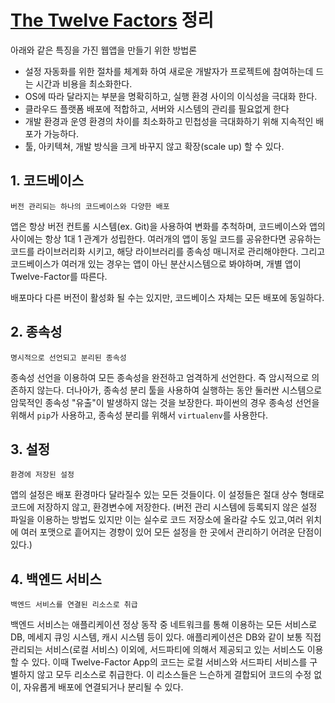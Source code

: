 # [The Twelve Factors](https://12factor.net/codebase) 정리

아래와 같은 특징을 가진 웹앱을 만들기 위한 방법론

- 설정 자동화를 위한 절차를 체계화 하여 새로운 개발자가 프로젝트에 참여하는데 드는 시간과 비용을 최소화한다.
- OS에 따라 달라지는 부분을 명확히하고, 실행 환경 사이의 이식성을 극대화 한다.
- 클라우드 플랫폼 배포에 적합하고, 서버와 시스템의 관리를 필요없게 한다
- 개발 환경과 운영 환경의 차이를 최소화하고 민첩성을 극대화하기 위해 지속적인 배포가 가능하다.
- 툴, 아키텍쳐, 개발 방식을 크게 바꾸지 않고 확장(scale up) 할 수 있다.

## 1. 코드베이스

`버전 관리되는 하나의 코드베이스와 다양한 배포`

앱은 항상 버전 컨트롤 시스템(ex. Git)을 사용하여 변화를 추척하며, 코드베이스와 앱의 사이에는 항상 1대 1 관계가 성립한다. 여러개의 앱이 동일 코드를 공유한다면 공유하는 코드를 라이브러리화 시키고, 해당 라이브러리를 종속성 매니저로 관리해야한다. 그리고 코드베이스가 여러개 있는 경우는 앱이 아닌 분산시스템으로 봐야하며, 개별 앱이 Twelve-Factor를 따른다.

배포마다 다른 버전이 활성화 될 수는 있지만, 코드베이스 자체는 모든 배포에 동일하다.

## 2. 종속성

`명시적으로 선언되고 분리된 종속성`

종속성 선언을 이용하여 모든 종속성을 완전하고 엄격하게 선언한다. 즉 암시적으로 의존하지 않는다. 더나아가, 종속성 분리 툴을 사용하여 실행하는 동안 둘러싼 시스템으로 암묵적인 종속성 "유출"이 발생하지 않는 것을 보장한다. 파이썬의 경우 종속성 선언을 위해서 `pip`가 사용하고, 종속성 분리를 위해서 `virtualenv`를 사용한다.

## 3. 설정

`환경에 저장된 설정`

앱의 설정은 배포 환경마다 달라질수 있는 모든 것들이다. 이 설정들은 절대 상수 형태로 코드에 저장하지 않고, 환경변수에 저장한다. (버전 관리 시스템에 등록되지 않은 설정 파일을 이용하는 방법도 있지만 이는 실수로 코드 저장소에 올라갈 수도 있고,여러 위치에 여러 포맷으로 흩어지는 경향이 있어 모든 설정을 한 곳에서 관리하기 어려운 단점이 있다.)

## 4. 백엔드 서비스

`백엔드 서비스를 연결된 리소스로 취급`

백엔드 서비스는 애플리케이션 정상 동작 중 네트워크를 통해 이용하는 모든 서비스로 DB, 메세지 큐잉 시스템, 캐시 시스템 등이 있다. 애플리케이션은 DB와 같이 보통 직접 관리되는 서비스(로컬 서비스) 이외에, 서드파티에 의해서 제공되고 있는 서비스도 이용할 수 있다. 이때 Twelve-Factor App의 코드는 로컬 서비스와 서드파티 서비스를 구별하지 않고 모두 리소스로 취급한다. 이 리소스들은 느슨하게 결합되어 코드의 수정 없이, 자유롭게 배포에 연결되거나 분리될 수 있다. 
